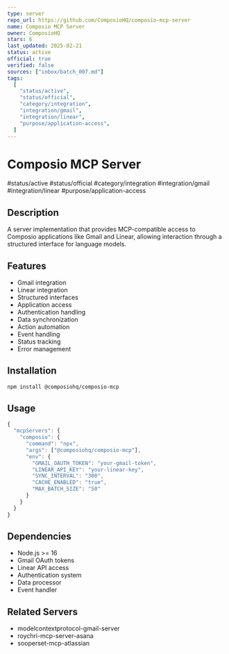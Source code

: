 ```yaml
---
type: server
repo_url: https://github.com/ComposioHQ/composio-mcp-server
name: Composio MCP Server
owner: ComposioHQ
stars: 6
last_updated: 2025-02-21
status: active
official: true
verified: false
sources: ["inbox/batch_007.md"]
tags:
  [
    "status/active",
    "status/official",
    "category/integration",
    "integration/gmail",
    "integration/linear",
    "purpose/application-access",
  ]
---
```


# Composio MCP Server

#status/active #status/official #category/integration #integration/gmail #integration/linear #purpose/application-access

## Description

A server implementation that provides MCP-compatible access to Composio applications like Gmail and Linear, allowing interaction through a structured interface for language models.

## Features

- Gmail integration
- Linear integration
- Structured interfaces
- Application access
- Authentication handling
- Data synchronization
- Action automation
- Event handling
- Status tracking
- Error management

## Installation

```bash
npm install @composiohq/composio-mcp
```

## Usage

```javascript
{
  "mcpServers": {
    "composio": {
      "command": "npx",
      "args": ["@composiohq/composio-mcp"],
      "env": {
        "GMAIL_OAUTH_TOKEN": "your-gmail-token",
        "LINEAR_API_KEY": "your-linear-key",
        "SYNC_INTERVAL": "300",
        "CACHE_ENABLED": "true",
        "MAX_BATCH_SIZE": "50"
      }
    }
  }
}
```

## Dependencies

- Node.js >= 16
- Gmail OAuth tokens
- Linear API access
- Authentication system
- Data processor
- Event handler

## Related Servers

- modelcontextprotocol-gmail-server
- roychri-mcp-server-asana
- sooperset-mcp-atlassian
